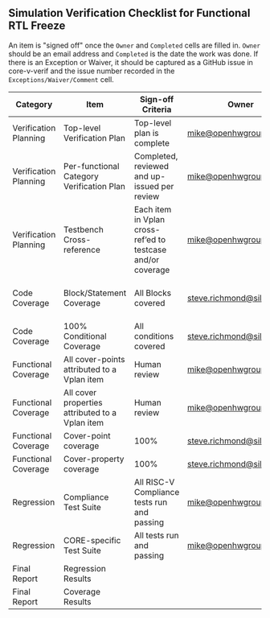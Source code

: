 ## Simulation Verification Checklist for Functional RTL Freeze
An item is "signed off" once the `Owner` and `Completed` cells are filled in.  `Owner` should be an email address and `Completed` is the date the work was done.  If there is an Exception or Waiver, it should be captured as a GitHub issue in core-v-verif and the issue number recorded in the `Exceptions/Waiver/Comment` cell.

| Category              | Item                                            | Sign-off Criteria                                           | Owner                                          | Completed  | Exceptions/Waiver                                            |
| --------------------- | ----------------------------------------------- | ----------------------------------------------------------- | ---------------------------------------------- | ---------- | ------------------------------------------------------------ |
| Verification Planning | Top-level Verification Plan                     | Top-level plan is complete                                  | mike@openhwgroup.org                           | yyyy-mm-dd | None allowed                                                 |
| Verification Planning | Per-functional Category Verification Plan       | Completed, reviewed and up-issued per review                | mike@openhwgroup.org                           | yyyy-mm-dd | Captured as core-v-docs issues                               |
| Verification Planning | Testbench Cross-reference                       | Each item in Vplan cross-ref’ed to testcase and/or coverage | mike@openhwgroup.org                           | yyyy-mm-dd | Captured as core-v-docs issues                               |
| Code Coverage         | Block/Statement Coverage                        | All Blocks covered                                          | steve.richmond@silabs.com                      | yyyy-mm-dd | None allowed exception for those related to fixed parameters |
| Code Coverage         | 100% Conditional Coverage                       | All conditions covered                                      | steve.richmond@silabs.com                      | yyyy-mm-dd | Captured as core-v-verif issues                              |
| Functional Coverage   | All cover-points attributed to a Vplan item     | Human review                                                | mike@openhwgroup.org                           | yyyy-mm-dd | Captured as core-v-verif issues                              |
| Functional Coverage   | All cover properties attributed to a Vplan item | Human review                                                | mike@openhwgroup.org                           | yyyy-mm-dd | Captured as core-v-verif issues                              |
| Functional Coverage   | Cover-point coverage                            | 100%                                                        | steve.richmond@silabs.com                      | yyyy-mm-dd | Captured as core-v-verif issues                              |
| Functional Coverage   | Cover-property coverage                         | 100%                                                        | steve.richmond@silabs.com                      | yyyy-mm-dd | Captured as core-v-verif issues                              |
| Regression            | Compliance Test Suite                           | All RISC-V Compliance tests run and passing                 | mike@openhwgroup.org                           | yyyy-mm-dd | None allowed                                                 |
| Regression            | CORE-specific Test Suite                        | All tests run and passing                                   | mike@openhwgroup.org                           | yyyy-mm-dd | Captured as core-v-verif issues                              |
| Final Report          | Regression Results                              |                                                             |                                                | yyyy-mm-dd |                                                              |
| Final Report          | Coverage Results                                |                                                             |                                                | yyyy-mm-dd |                                                              |
